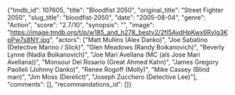 {"tmdb_id": 107605, "title": "Bloodfist 2050", "original_title": "Street Fighter 2050", "slug_title": "bloodfist-2050", "date": "2005-08-04", "genre": "Action", "score": "2.7/10", "synopsis": "", "image": "https://image.tmdb.org/t/p/w185_and_h278_bestv2/2fI5AydHpKwx6RvIg3KpPw7s8NY.jpg", "actors": ["Matt Mullins (Alex Danko)", "Joe Sabatino (Detective Marino / Slick)", "Glen Meadows (Randy Boikanovich)", "Beverly Lynne (Nadia Boikanovich)", "Joe Mari Avellana (MC (als Jose Mari Avellana))", "Monsour Del Rosario (Great Ahmed Kahn)", "James Gregory Paolleli (Johnny Danko)", "Renee Rogoff (Molly)", "Mike Cassey (Blind man)", "Jim Moss (Derelict)", "Joseph Zucchero (Detective Lee)"], "comments": [], "recommandations_id": []}